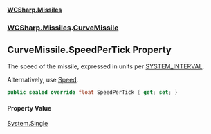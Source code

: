 #### [WCSharp\.Missiles](README.md 'README')
### [WCSharp\.Missiles](WCSharp.Missiles.md 'WCSharp\.Missiles').[CurveMissile](WCSharp.Missiles.CurveMissile.md 'WCSharp\.Missiles\.CurveMissile')

## CurveMissile\.SpeedPerTick Property

The speed of the missile, expressed in units per [SYSTEM\_INTERVAL](../WCSharp.Events/WCSharp.Events.PeriodicEvents.SYSTEM_INTERVAL.md 'WCSharp\.Events\.PeriodicEvents\.SYSTEM\_INTERVAL')\.

Alternatively, use [Speed](WCSharp.Missiles.Missile.Speed.md 'WCSharp\.Missiles\.Missile\.Speed').

```csharp
public sealed override float SpeedPerTick { get; set; }
```

#### Property Value
[System\.Single](https://learn.microsoft.com/en-us/dotnet/api/system.single 'System\.Single')